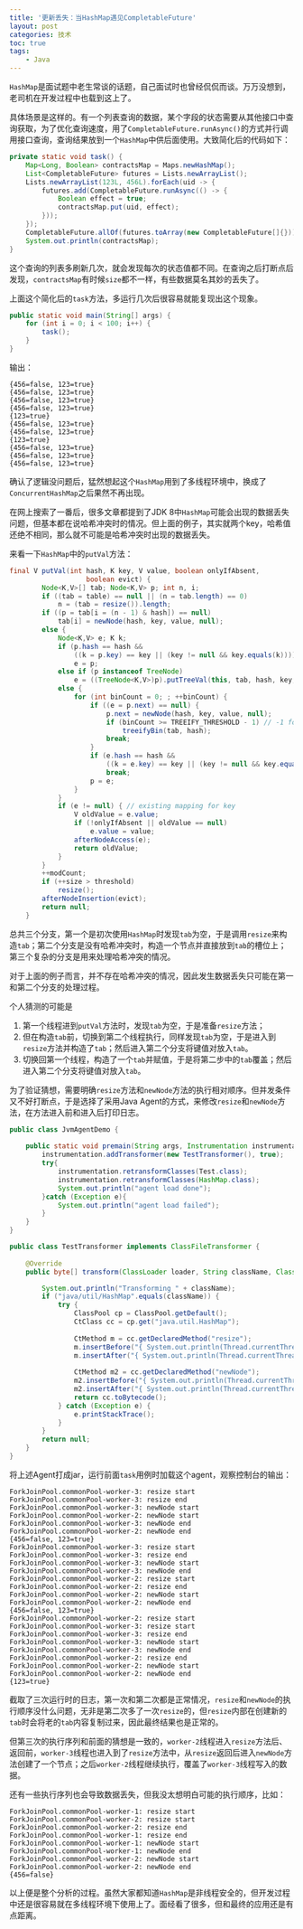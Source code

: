```yaml
---
title: '更新丢失：当HashMap遇见CompletableFuture'
layout: post
categories: 技术
toc: true
tags:
    - Java
---
```


`HashMap`是面试题中老生常谈的话题，自己面试时也曾经侃侃而谈。万万没想到，老司机在开发过程中也载到这上了。

具体场景是这样的。有一个列表查询的数据，某个字段的状态需要从其他接口中查询获取，为了优化查询速度，用了`CompletableFuture.runAsync()`的方式并行调用接口查询，查询结果放到一个`HashMap`中供后面使用。大致简化后的代码如下：

```java
private static void task() {
    Map<Long, Boolean> contractsMap = Maps.newHashMap();
    List<CompletableFuture> futures = Lists.newArrayList();
    Lists.newArrayList(123L, 456L).forEach(uid -> {
        futures.add(CompletableFuture.runAsync(() -> {
            Boolean effect = true;
            contractsMap.put(uid, effect);
        }));
    });
    CompletableFuture.allOf(futures.toArray(new CompletableFuture[]{})).join();
    System.out.println(contractsMap);
}
```

这个查询的列表多刷新几次，就会发现每次的状态值都不同。在查询之后打断点后发现，`contractsMap`有时候`size`都不一样，有些数据莫名其妙的丢失了。

上面这个简化后的`task`方法，多运行几次后很容易就能复现出这个现象。

```java
public static void main(String[] args) {
    for (int i = 0; i < 100; i++) {
        task();
    }
}
```

输出：

```
{456=false, 123=true}
{456=false, 123=true}
{456=false, 123=true}
{456=false, 123=true}
{123=true}
{456=false, 123=true}
{456=false, 123=true}
{123=true}
{456=false, 123=true}
{456=false, 123=true}
{456=false, 123=true}
```

确认了逻辑没问题后，猛然想起这个`HashMap`用到了多线程环境中，换成了`ConcurrentHashMap`之后果然不再出现。

在网上搜索了一番后，很多文章都提到了JDK 8中`HashMap`可能会出现的数据丢失问题，但基本都在说哈希冲突时的情况。但上面的例子，其实就两个key，哈希值还绝不相同，那么就不可能是哈希冲突时出现的数据丢失。

来看一下`HashMap`中的`putVal`方法：

```java
final V putVal(int hash, K key, V value, boolean onlyIfAbsent,
                   boolean evict) {
        Node<K,V>[] tab; Node<K,V> p; int n, i;
        if ((tab = table) == null || (n = tab.length) == 0)
            n = (tab = resize()).length;
        if ((p = tab[i = (n - 1) & hash]) == null)
            tab[i] = newNode(hash, key, value, null);
        else {
            Node<K,V> e; K k;
            if (p.hash == hash &&
                ((k = p.key) == key || (key != null && key.equals(k))))
                e = p;
            else if (p instanceof TreeNode)
                e = ((TreeNode<K,V>)p).putTreeVal(this, tab, hash, key, value);
            else {
                for (int binCount = 0; ; ++binCount) {
                    if ((e = p.next) == null) {
                        p.next = newNode(hash, key, value, null);
                        if (binCount >= TREEIFY_THRESHOLD - 1) // -1 for 1st
                            treeifyBin(tab, hash);
                        break;
                    }
                    if (e.hash == hash &&
                        ((k = e.key) == key || (key != null && key.equals(k))))
                        break;
                    p = e;
                }
            }
            if (e != null) { // existing mapping for key
                V oldValue = e.value;
                if (!onlyIfAbsent || oldValue == null)
                    e.value = value;
                afterNodeAccess(e);
                return oldValue;
            }
        }
        ++modCount;
        if (++size > threshold)
            resize();
        afterNodeInsertion(evict);
        return null;
    }
```

总共三个分支，第一个是初次使用`HashMap`时发现`tab`为空，于是调用`resize`来构造`tab`；第二个分支是没有哈希冲突时，构造一个节点并直接放到`tab`的槽位上；第三个复杂的分支是用来处理哈希冲突的情况。

对于上面的例子而言，并不存在哈希冲突的情况，因此发生数据丢失只可能在第一和第二个分支的处理过程。

个人猜测的可能是

1. 第一个线程进到`putVal`方法时，发现`tab`为空，于是准备`resize`方法；
2. 但在构造`tab`前，切换到第二个线程执行，同样发现`tab`为空，于是进入到`resize`方法并构造了`tab`；然后进入第二个分支将键值对放入`tab`。
3. 切换回第一个线程，构造了一个`tab`并赋值，于是将第二步中的`tab`覆盖；然后进入第二个分支将键值对放入`tab`。

为了验证猜想，需要明确`resize`方法和`newNode`方法的执行相对顺序。但并发条件又不好打断点，于是选择了采用Java Agent的方式，来修改`resize`和`newNode`方法，在方法进入前和进入后打印日志。

```java
public class JvmAgentDemo {
    
    public static void premain(String args, Instrumentation instrumentation){
        instrumentation.addTransformer(new TestTransformer(), true);
        try{
            instrumentation.retransformClasses(Test.class);
            instrumentation.retransformClasses(HashMap.class);
            System.out.println("agent load done");
        }catch (Exception e){
            System.out.println("agent load failed");
        }
    }
}

public class TestTransformer implements ClassFileTransformer {
    
    @Override
    public byte[] transform(ClassLoader loader, String className, Class<?> classBeingRedefined, ProtectionDomain protectionDomain, byte[] classfileBuffer) throws IllegalClassFormatException {

        System.out.println("Transforming " + className);       
        if ("java/util/HashMap".equals(className)) {
            try {
                ClassPool cp = ClassPool.getDefault();
                CtClass cc = cp.get("java.util.HashMap");
                
                CtMethod m = cc.getDeclaredMethod("resize");
                m.insertBefore("{ System.out.println(Thread.currentThread().getName() + \": resize start\"); }");
                m.insertAfter("{ System.out.println(Thread.currentThread().getName() + \": resize end\");; }");
                
                CtMethod m2 = cc.getDeclaredMethod("newNode");
                m2.insertBefore("{ System.out.println(Thread.currentThread().getName() + \": newNode start\"); }");
                m2.insertAfter("{ System.out.println(Thread.currentThread().getName() + \": newNode end\"); }");
                return cc.toBytecode();
            } catch (Exception e) {
                e.printStackTrace();
            }
        }
        return null;
    }
}
```

将上述Agent打成jar，运行前面`task`用例时加载这个agent，观察控制台的输出：

```
ForkJoinPool.commonPool-worker-3: resize start
ForkJoinPool.commonPool-worker-3: resize end
ForkJoinPool.commonPool-worker-3: newNode start
ForkJoinPool.commonPool-worker-2: newNode start
ForkJoinPool.commonPool-worker-3: newNode end
ForkJoinPool.commonPool-worker-2: newNode end
{456=false, 123=true}
ForkJoinPool.commonPool-worker-3: resize start
ForkJoinPool.commonPool-worker-3: resize end
ForkJoinPool.commonPool-worker-3: newNode start
ForkJoinPool.commonPool-worker-3: newNode end
ForkJoinPool.commonPool-worker-2: resize start
ForkJoinPool.commonPool-worker-2: resize end
ForkJoinPool.commonPool-worker-2: newNode start
ForkJoinPool.commonPool-worker-2: newNode end
{456=false, 123=true}
ForkJoinPool.commonPool-worker-2: resize start
ForkJoinPool.commonPool-worker-3: resize start
ForkJoinPool.commonPool-worker-3: resize end
ForkJoinPool.commonPool-worker-3: newNode start
ForkJoinPool.commonPool-worker-3: newNode end
ForkJoinPool.commonPool-worker-2: resize end
ForkJoinPool.commonPool-worker-2: newNode start
ForkJoinPool.commonPool-worker-2: newNode end
{123=true}
```

截取了三次运行时的日志，第一次和第二次都是正常情况，`resize`和`newNode`的执行顺序没什么问题，无非是第二次多了一次`resize`的，但`resize`内部在创建新的`tab`时会将老的`tab`内容复制过来，因此最终结果也是正常的。

但第三次的执行序列和前面的猜想是一致的，`worker-2`线程进入`resize`方法后、返回前，`worker-3`线程也进入到了`resize`方法中，从`resize`返回后进入`newNode`方法创建了一个节点；之后`worker-2`线程继续执行，覆盖了`worker-3`线程写入的数据。

还有一些执行序列也会导致数据丢失，但我没太想明白可能的执行顺序，比如：

```
ForkJoinPool.commonPool-worker-1: resize start
ForkJoinPool.commonPool-worker-2: resize start
ForkJoinPool.commonPool-worker-2: resize end
ForkJoinPool.commonPool-worker-1: resize end
ForkJoinPool.commonPool-worker-1: newNode start
ForkJoinPool.commonPool-worker-1: newNode end
ForkJoinPool.commonPool-worker-2: newNode start
ForkJoinPool.commonPool-worker-2: newNode end
{456=false}
```

以上便是整个分析的过程。虽然大家都知道`HashMap`是非线程安全的，但开发过程中还是很容易就在多线程环境下使用上了。面经看了很多，但和最终的应用还是有点距离。